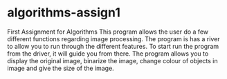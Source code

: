 # algorithms-assign1
First Assignment for Algorithms This program allows the user do a few different functions regarding image processing. The program is has a river to allow you to run through the different features. To start run the program from the driver, it will guide you from there. The program allows you to display the original image, binarize the image, change colour of objects in image and give the size of the image.
